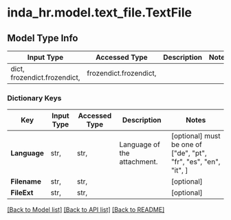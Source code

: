 # inda_hr.model.text_file.TextFile

## Model Type Info
Input Type | Accessed Type | Description | Notes
------------ | ------------- | ------------- | -------------
dict, frozendict.frozendict,  | frozendict.frozendict,  |  | 

### Dictionary Keys
Key | Input Type | Accessed Type | Description | Notes
------------ | ------------- | ------------- | ------------- | -------------
**Language** | str,  | str,  | Language of the attachment. | [optional] must be one of ["de", "pt", "fr", "es", "en", "it", ] 
**Filename** | str,  | str,  |  | [optional] 
**FileExt** | str,  | str,  |  | [optional] 

[[Back to Model list]](../../README.md#documentation-for-models) [[Back to API list]](../../README.md#documentation-for-api-endpoints) [[Back to README]](../../README.md)

